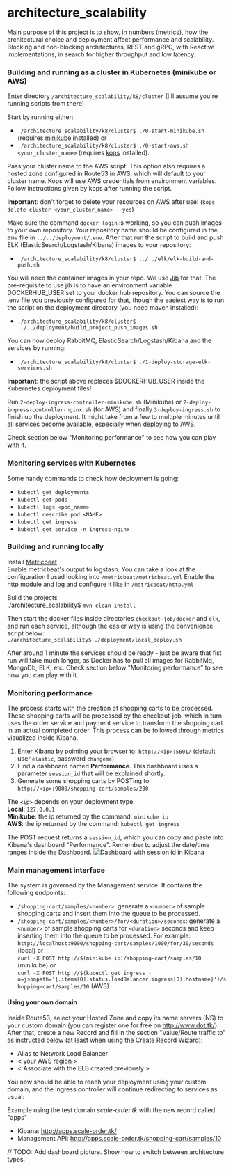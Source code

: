 # architecture_scalability

Main purpose of this project is to show, in numbers (metrics), how the architectural choice and deployment affect performance and scalability.
Blocking and non-blocking architectures, REST and gRPC, with Reactive implementations, in search for higher throughput and low latency.

### Building and running as a cluster in Kubernetes (minikube or AWS)
Enter directory `/architecture_scalability/k8/cluster` (I'll assume you're running scripts from there) <br>

Start by running either: <br>
* `./architecture_scalability/k8/cluster$ ./0-start-minikube.sh` (requires [minikube](https://minikube.sigs.k8s.io/docs/start/) installed) or <br>
* `./architecture_scalability/k8/cluster$ ./0-start-aws.sh <your_cluster_name>` (requires [kops](https://kops.sigs.k8s.io/getting_started/install/) installed).

Pass your cluster name to the AWS script. This option also requires a hosted zone configured in Route53 in AWS, which will default to your cluster name.
Kops will use AWS credentials from environment variables. Follow instructions given by kops after running the script.

**Important**: don't forget to delete your resources on AWS after use! (`kops delete cluster <your_cluster_name> --yes`)

Make sure the command `docker login` is working, so you can push images to your own repository.
Your repository name should be configured in the env file in `../../deployment/.env`. 
After that run the script to build and push ELK (ElasticSearch/Logstash/Kibana) images to your repository:

* `./architecture_scalability/k8/cluster$ ../../elk/elk-build-and-push.sh`

You will need the container images in your repo. We use [Jib](https://github.com/GoogleContainerTools/jib) for that. 
The pre-requisite to use jib is to have an environment variable DOCKERHUB_USER set to your docker hub repository.
You can source the .env file you previously configured for that, though the easiest way is to run the script on the deployment directory (you need maven installed):

* `./architecture_scalability/k8/cluster$ ../../deployment/build_project_push_images.sh`

You can now deploy RabbitMQ, ElasticSearch/Logstash/Kibana and the services by running: <br>
* `./architecture_scalability/k8/cluster$ ./1-deploy-storage-elk-services.sh` <br>

**Important**: the script above replaces $DOCKERHUB_USER inside the Kubernetes deployment files!

Run `2-deploy-ingress-controller-minikube.sh` (Minikube) or `2-deploy-ingress-controller-nginx.sh` (for AWS) and finally `3-deploy-ingress.sh` to finish up the deployment.
It might take from a few to multiple minutes until all services become available, especially when deploying to AWS. <br>

Check section below "Monitoring performance" to see how you can play with it.

### Monitoring services with Kubernetes
Some handy commands to check how deployment is going: <br>
 * `kubectl get deployments`
* `kubectl get pods`
* `kubectl logs <pod_name>`
* `kubectl describe pod <NAME>`
* `kubectl get ingress`
* `kubectl get service -n ingress-nginx`

### Building and running locally

Install [Metricbeat](https://www.elastic.co/guide/en/beats/metricbeat/6.8/metricbeat-installation.html) <br>
Enable metricbeat's output to logstash. You can take a look at the configuration I used looking into `/metricbeat/metricbeat.yml`
Enable the http module and log and configure it like in `/metricbeat/http.yml`

Build the projects <br>
./architecture_scalability$ `mvn clean install`

Then start the docker files inside directories `checkout-job/docker` and `elk`, and run each service, although the easier way is using the convenience script below: <br>
`./architecture_scalability$ ./deployment/local_deploy.sh`

After around 1 minute the services should be ready - just be aware that fist run will take much longer, as Docker has to pull all images for RabbitMq, MongoDb, ELK, etc. 
Check section below "Monitoring performance" to see how you can play with it.

### Monitoring performance
The process starts with the creation of shopping carts to be processed. These shopping carts will be processed by the 
checkout-job, which in turn uses the order service and payment service to transform the shopping cart in an actual completed order.
This process can be followed through metrics visualized inside Kibana.

1. Enter Kibana by pointing your browser to: `http://<ip>:5601/` (default user `elastic`, password `changeme`)
2. Find a dashboard named **Performance**. This dashboard uses a parameter `session_id` that will be explained shortly.
3. Generate some shopping carts by POSTing to `http://<ip>:9000/shopping-cart/samples/200`

The `<ip>` depends on your deployment type: <br>
**Local**: `127.0.0.1` <br>
**Minikube**: the ip returned by the command: `minikube ip` <br>
**AWS**: the ip returned by the command: `kubectl get ingress`

The POST request returns a `session_id`, which you can copy and paste into Kibana's dashboard "Performance".
Remember to adjust the date/time ranges inside the Dashboard.
![Dashboard with session id in Kibana](https://github.com/daniloteodoro/architecture_scalability/blob/main/docs/kibana_dashboard_sessionid.png?raw=true)

### Main management interface
The system is governed by the Management service. It contains the following endpoints:
* `/shopping-cart/samples/<number>`: generate a `<number>` of sample shopping carts and insert them into the queue to be processed.
* `/shopping-cart/samples/<number>/for/<duration>/seconds`: generate a `<number>` of sample shopping carts for `<duration>` seconds and keep inserting them into the queue to be processed.
For example: <br>
    `http://localhost:9000/shopping-cart/samples/1000/for/30/seconds` (local) or <br>
    `curl -X POST http://$(minikube ip)/shopping-cart/samples/10` (minikube) or <br>
    `curl -X POST http://$(kubectl get ingress -o=jsonpath='{.items[0].status.loadBalancer.ingress[0].hostname}')/shopping-cart/samples/10` (AWS)

#### Using your own domain
Inside Route53, select your Hosted Zone and copy its name servers (NS) to your custom domain (you can register one for free on http://www.dot.tk/). 
After that, create a new Record and fill in the section "Value/Route traffic to" as instructed below (at least when using the Create Record Wizard):
* Alias to Network Load Balancer
* < your AWS region >
* < Associate with the ELB created previously >

You now should be able to reach your deployment using your custom domain, and the ingress controller will continue redirecting to services as usual:

Example using the test domain _scale-order.tk_ with the new record called "apps" <br>
* Kibana: http://apps.scale-order.tk/
* Management API: http://apps.scale-order.tk/shopping-cart/samples/10



// TODO: Add dashboard picture. Show how to switch between architecture types.
